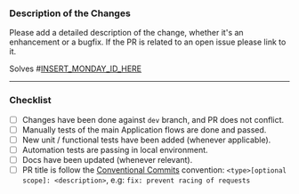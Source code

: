 ### Description of the Changes

Please add a detailed description of the change, whether it's an enhancement or a bugfix.
If the PR is related to an open issue please link to it.

Solves #[INSERT_MONDAY_ID_HERE](INSERT_MONDAY_URL_HERE)
***
### Checklist
- [ ] Changes have been done against `dev` branch, and PR does not conflict.
- [ ] Manually tests of the main Application flows are done and passed.
- [ ] New unit / functional tests have been added (whenever applicable).
- [ ] Automation tests are passing in local environment.
- [ ] Docs have been updated (whenever relevant).
- [ ] PR title is follow the [Conventional Commits](https://www.conventionalcommits.org/) convention: `<type>[optional scope]: <description>`, e.g: `fix: prevent racing of requests`

